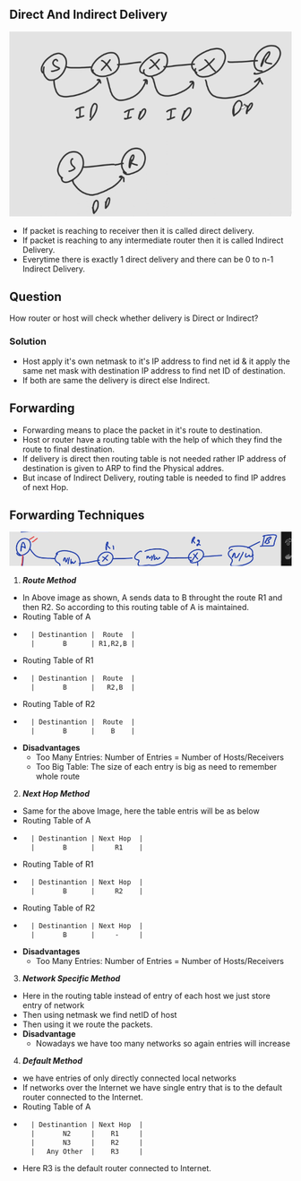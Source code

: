 ## Direct And Indirect Delivery
![Alt text](image.png)
- If packet is reaching to receiver then it is called direct delivery.
- If packet is reaching to any intermediate router then it is called Indirect Delivery.
- Everytime there is exactly 1 direct delivery and there can be 0 to n-1 Indirect Delivery.

## Question
How router or host will check whether delivery is Direct or Indirect?

### Solution
- Host apply it's own netmask to it's IP address to find net id & it apply the same net mask with destination IP address to find net ID of destination.
- If both are same the delivery is direct else Indirect.

## Forwarding
- Forwarding means to place the packet in it's route to destination.
- Host or router have a routing table with the help of which they find the route to final destination.
- If delivery is direct then routing table is not needed rather IP address of destination is given to ARP to find the Physical addres.
- But incase of Indirect Delivery, routing table is needed to find IP addres of next Hop.

## Forwarding Techniques
![Alt text](image-1.png)
1. ***Route Method***
- In Above image as shown, A sends data to B throught the route R1 and then R2. So according to this routing table of A is maintained.
- Routing Table of A
- ```
    | Destinantion |  Route  |
    |       B      | R1,R2,B |
    ```
- Routing Table of R1
- ```
    | Destinantion |  Route  |
    |       B      |   R2,B  |
    ```
- Routing Table of R2
- ```
    | Destinantion |  Route  |
    |       B      |    B    |
    ```
- **Disadvantages**
  - Too Many Entries: Number of Entries = Number of Hosts/Receivers
  - Too Big Table: The size of each entry is big as need to remember whole route
2. ***Next Hop Method***
- Same for the above Image, here the table entris will be as below
- Routing Table of A
- ```
    | Destinantion | Next Hop  |
    |       B      |     R1    |
    ```
- Routing Table of R1
- ```
    | Destinantion | Next Hop  |
    |       B      |     R2    |
    ```
- Routing Table of R2
- ```
    | Destinantion | Next Hop  |
    |       B      |     -     |
    ```
- **Disadvantages**
  - Too Many Entries: Number of Entries = Number of Hosts/Receivers
3. ***Network Specific Method***
- Here in the routing table instead of entry of each host we just store entry of network
- Then using netmask we find netID of host
- Then using it we route the packets.
- **Disadvantage**
  - Nowadays we have too many networks so again entries will increase
4. ***Default Method***
- we have entries of only directly connected local networks
- If networks over the Internet we have single entry that is to the default router connected to the Internet.
- Routing Table of A
- ```
    | Destinantion | Next Hop  |
    |       N2     |    R1     |
    |       N3     |    R2     |
    |   Any Other  |    R3     |
    ```
- Here R3 is the default router connected to Internet.